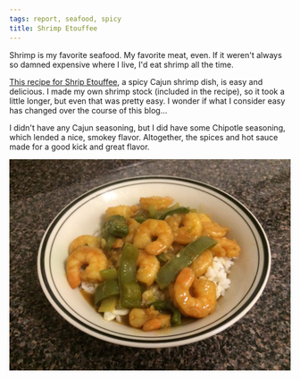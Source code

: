 ```yaml
---
tags: report, seafood, spicy
title: Shrimp Etouffee
---
```


Shrimp is my favorite seafood. My favorite meat, even. If it weren't
always so damned expensive where I live, I'd eat shrimp all the time.

[This recipe for Shrip Etouffee](http://www.simplyrecipes.com/recipes/shrimp_etouffee/),
a spicy Cajun shrimp dish, is easy and delicious. I made my own shrimp
stock (included in the recipe), so it took a little longer, but even
that was pretty easy. I wonder if what I consider easy has changed over
the course of this blog...

I didn't have any Cajun seasoning, but I did have some Chipotle
seasoning, which lended a nice, smokey flavor. Altogether, the spices
and hot sauce made for a good kick and great flavor.

![Shrimp Etouffee over rice in a bowl](glamour.jpg)
